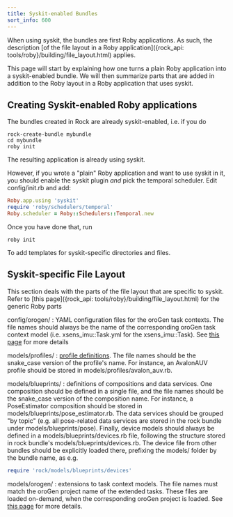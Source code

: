 ```yaml
---
title: Syskit-enabled Bundles
sort_info: 600
---
```


When using syskit, the bundles are first Roby applications. As such, the
description [of the file layout in a Roby application]({rock_api:
tools/roby}/building/file_layout.html) applies.

This page will start by explaining how one turns a plain Roby application into a
syskit-enabled bundle. We will then summarize parts that are added in addition
to the Roby layout in a Roby application that uses syskit.

Creating Syskit-enabled Roby applications
-----------------------------------------

The bundles created in Rock are already syskit-enabled, i.e. if you do

~~~
rock-create-bundle mybundle
cd mybundle
roby init
~~~

The resulting application is already using syskit.

However, if you wrote a "plain" Roby application and want to use syskit in it,
you should enable the syskit plugin *and* pick the temporal scheduler. Edit
config/init.rb and add:

~~~ ruby
Roby.app.using 'syskit'
require 'roby/schedulers/temporal'
Roby.scheduler = Roby::Schedulers::Temporal.new
~~~

Once you have done that, run

~~~
roby init
~~~

To add templates for syskit-specific directories and files.

Syskit-specific File Layout
---------------------------
This section deals with the parts of the file layout that are specific to
syskit. Refer to [this page]({rock_api: tools/roby}/building/file_layout.html) for the
generic Roby parts

config/orogen/
: YAML configuration files for the oroGen task contexts. The file names should
  always be the name of the corresponding oroGen task context model (i.e.
  xsens_imu::Task.yml for the xsens_imu::Task). See [this
  page](../runtime/configuration.html) for more details

models/profiles/
: [profile definitions](profiles.html). The file names should be the snake_case
  version of the profile's name. For instance, an AvalonAUV profile should be
  stored in models/profiles/avalon_auv.rb.

models/blueprints/
: definitions of compositions and data services. One composition should be
  defined in a single file, and the file names should be the snake_case
  version of the composition name. For instance, a PoseEstimator composition should be
  stored in models/blueprints/pose_estimator.rb. The data services should be
  grouped "by topic" (e.g. all pose-related data services are stored in the rock
  bundle under models/blueprints/pose). Finally, device models should always be
  defined in a models/blueprints/devices.rb file, following the structure stored
  in rock bundle's models/blueprints/devices.rb. The device file from other
  bundles should be explicitly loaded there, prefixing the models/ folder by the
  bundle name, as e.g.

  ~~~ ruby
  require 'rock/models/blueprints/devices'
  ~~~

models/orogen/
: extensions to task context models. The file names must match the oroGen
  project name of the extended tasks. These files are loaded on-demand, when the
  corresponding oroGen project is loaded. See [this page](task_contexts.html) for more details.

